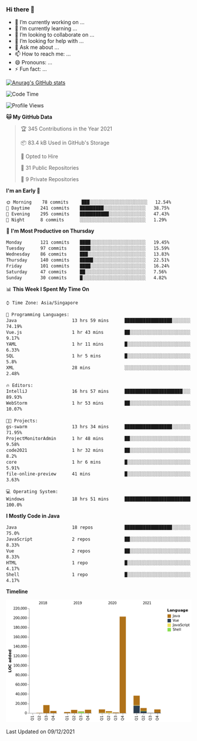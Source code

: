 ### Hi there 👋

- 🔭 I’m currently working on ...
- 🌱 I’m currently learning ...
- 👯 I’m looking to collaborate on ...
- 🤔 I’m looking for help with ...
- 💬 Ask me about ...
- 📫 How to reach me: ...
- 😄 Pronouns: ...
- ⚡ Fun fact: ...

[![Anurag's GitHub stats](https://github-readme-stats.vercel.app/api?username=xiumu2017&show_icons=true&theme=radical)](https://github.com/anuraghazra/github-readme-stats)

<!--
**xiumu2017/xiumu2017** is a ✨ _special_ ✨ repository because its `README.md` (this file) appears on your GitHub profile.

Here are some ideas to get you started:

- 🔭 I’m currently working on ...
- 🌱 I’m currently learning ...
- 👯 I’m looking to collaborate on ...
- 🤔 I’m looking for help with ...
- 💬 Ask me about ...
- 📫 How to reach me: ...
- 😄 Pronouns: ...
- ⚡ Fun fact: ...
-->

<!--START_SECTION:waka-->
![Code Time](http://img.shields.io/badge/Code%20Time-133%20hrs%2038%20mins-blue)

![Profile Views](http://img.shields.io/badge/Profile%20Views-29-blue)

**🐱 My GitHub Data** 

> 🏆 345 Contributions in the Year 2021
 > 
> 📦 83.4 kB Used in GitHub's Storage 
 > 
> 💼 Opted to Hire
 > 
> 📜 31 Public Repositories 
 > 
> 🔑 9 Private Repositories  
 > 
**I'm an Early 🐤** 

```text
🌞 Morning    78 commits     ███░░░░░░░░░░░░░░░░░░░░░░   12.54% 
🌆 Daytime    241 commits    █████████░░░░░░░░░░░░░░░░   38.75% 
🌃 Evening    295 commits    ███████████░░░░░░░░░░░░░░   47.43% 
🌙 Night      8 commits      ░░░░░░░░░░░░░░░░░░░░░░░░░   1.29%

```
📅 **I'm Most Productive on Thursday** 

```text
Monday       121 commits    ████░░░░░░░░░░░░░░░░░░░░░   19.45% 
Tuesday      97 commits     ████░░░░░░░░░░░░░░░░░░░░░   15.59% 
Wednesday    86 commits     ███░░░░░░░░░░░░░░░░░░░░░░   13.83% 
Thursday     140 commits    █████░░░░░░░░░░░░░░░░░░░░   22.51% 
Friday       101 commits    ████░░░░░░░░░░░░░░░░░░░░░   16.24% 
Saturday     47 commits     ██░░░░░░░░░░░░░░░░░░░░░░░   7.56% 
Sunday       30 commits     █░░░░░░░░░░░░░░░░░░░░░░░░   4.82%

```


📊 **This Week I Spent My Time On** 

```text
⌚︎ Time Zone: Asia/Singapore

💬 Programming Languages: 
Java                     13 hrs 59 mins      ██████████████████░░░░░░░   74.19% 
Vue.js                   1 hr 43 mins        ██░░░░░░░░░░░░░░░░░░░░░░░   9.17% 
YAML                     1 hr 11 mins        █░░░░░░░░░░░░░░░░░░░░░░░░   6.33% 
SQL                      1 hr 5 mins         █░░░░░░░░░░░░░░░░░░░░░░░░   5.8% 
XML                      28 mins             ░░░░░░░░░░░░░░░░░░░░░░░░░   2.48%

🔥 Editors: 
IntelliJ                 16 hrs 57 mins      ██████████████████████░░░   89.93% 
WebStorm                 1 hr 53 mins        ██░░░░░░░░░░░░░░░░░░░░░░░   10.07%

🐱‍💻 Projects: 
gs-swarm                 13 hrs 34 mins      ██████████████████░░░░░░░   71.95% 
ProjectMonitorAdmin      1 hr 48 mins        ██░░░░░░░░░░░░░░░░░░░░░░░   9.58% 
code2021                 1 hr 32 mins        ██░░░░░░░░░░░░░░░░░░░░░░░   8.2% 
core                     1 hr 6 mins         █░░░░░░░░░░░░░░░░░░░░░░░░   5.91% 
file-online-preview      41 mins             █░░░░░░░░░░░░░░░░░░░░░░░░   3.63%

💻 Operating System: 
Windows                  18 hrs 51 mins      █████████████████████████   100.0%

```

**I Mostly Code in Java** 

```text
Java                     18 repos            ██████████████████░░░░░░░   75.0% 
JavaScript               2 repos             ██░░░░░░░░░░░░░░░░░░░░░░░   8.33% 
Vue                      2 repos             ██░░░░░░░░░░░░░░░░░░░░░░░   8.33% 
HTML                     1 repo              █░░░░░░░░░░░░░░░░░░░░░░░░   4.17% 
Shell                    1 repo              █░░░░░░░░░░░░░░░░░░░░░░░░   4.17%

```


**Timeline**

![Chart not found](https://raw.githubusercontent.com/xiumu2017/xiumu2017/main/charts/bar_graph.png) 


 Last Updated on 09/12/2021
<!--END_SECTION:waka-->
